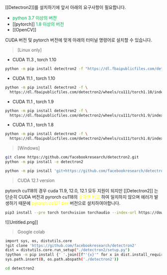 [[Detectron2]]를 설치하기에 앞서 아래의 요구사항이 필요합니다.

- <font color="#00b050">python 3.7 이상의 버전</font>
- [[pytorch]] <font color="#00b050">1.8 이상의 버전</font>
- [[OpenCV]] 

CUDA 버전 및 pytorch 버전에 맞게 아래의 터미널 명령어로 설치할 수 있습니다.

> [Linux only]
- CUDA 11.3 , torch 1.10
```bash
python -m pip install detectron2 -f "https://dl.fbaipublicfiles.com/detectron2/wheels/cu113/torch1.10/index.html"
```

- CUDA 11.1 , torch 1.10
```bash
python -m pip install detectron2 -f \
  https://dl.fbaipublicfiles.com/detectron2/wheels/cu111/torch1.10/index.html
```

- CUDA 11.1 , torch 1.9
```bash
python -m pip install detectron2 -f \
  https://dl.fbaipublicfiles.com/detectron2/wheels/cu111/torch1.9/index.html
```

- CUDA 11.1 , torch 1.8
```bash
python -m pip install detectron2 -f \
  https://dl.fbaipublicfiles.com/detectron2/wheels/cu111/torch1.8/index.html
```


> [Windows]
```bash
git clone https://github.com/facebookresearch/detectron2.git
python -m pip install -e detectron2
```

```bash
python -m pip install 'git+https://github.com/facebookresearch/detectron2.git'
```


> CUDA 12.1 version

pytorch cu118의 경우 cuda 11.9, 12.0, 12.1 모두 지원이 되지만 [[Detectron2]] 는 단순히 CUDA 버전과 pyrorch cu118의 <font color="#ffff00">숫자만 비교</font> 하여 일치하지 않으며 에러가 발생하기 때문에 <font color="#ffff00">pytorch cu121 dev</font> 버전으로 설치하여야합니다.

```bash
pip3 install --pre torch torchvision torchaudio --index-url https://download.pytorch.org/whl/nightly/cu121
```

![[Untitled.png]]


> Google colab

```bash
import sys, os, distutils.core
!git clone 'https://github.com/facebookresearch/detectron2'
dist = distutils.core.run_setup("./detectron2/setup.py")
!python -m pip install {' '.join([f"'{x}'" for x in dist.install_requires])}
sys.path.insert(0, os.path.abspath('./detectron2'))
```

```bash
cd detectron2
```
